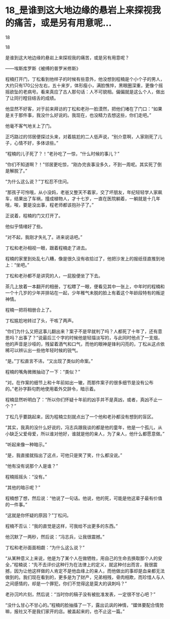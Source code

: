 # 18_是谁到这大地边缘的悬岩上来探视我的痛苦，或是另有用意呢...

18

18

是谁到这大地边缘的悬岩上来探视我的痛苦，或是另有用意呢？

——埃斯库罗斯《被缚的普罗米修斯》

程楠打开门，丁松看到他样子的时候有些意外，他没想到程楠是个小个子的男人，大约只有170公分左右，五十来岁，体形瘦小，满脸憔悴，黑眼圈深重，更像个摇摇欲坠的老病号。看来真应了古人那句话：人不可貌相。偏偏就是这么个人，做出了让同行瞠目结舌的成绩。

他显然不好客，对于前来拜访的丁松和老孙一脸漠然，把他们堵在了门口：“如果是关于那件事，我没什么好说的。我现在，也没精力去想这些，你们走吧。”

他毫不客气地关上了门。

正巧路过的邻居便探过头来，对着尴尬的二人低声说，“别介意啊，人家刚死了儿子，心情不好，多体谅些。”

“程楠的儿子死了？！”老孙吃了一惊，“什么时候的事儿？”

“你们不知道啊？！”邻居更吃惊，“刚办完丧事没多久，不到一周呢。其实死了倒是解脱了。”

“为什么这么说？”丁松忍不住问。

“那孩子可怜哦，从小没妈，老爸又整天不着家，交了坏朋友，年纪轻轻学人家飙车，结果出了车祸，撞成植物人，才十七岁，一直在医院躺着，一躺就是十几年哦，唉，要是没出事，程老师都该抱孙子了。”

正说着，程楠的门又打开了。

他似乎情绪好了些。

“对不起，我刚才失礼了。进来说话吧。”

丁松和老孙相视一眼，跟着程楠走了进去。

程楠的家里到处乱七八糟，像是很久没有收拾过了，他把沙发上的报纸径直推到地上：“坐吧。”

丁松和老孙都不是讲究的人，一屁股便坐了下去。

茶几上放着一本翻开的相册，丁松瞟了一眼，便看见其中一张上，中年时的程楠和一个十几岁的少年并排站在一起，少年稚气未脱的脸上有着这个年龄段特有的叛逆神情。

程楠一把将相册合上了。

丁松尴尬地转过了头，干咳了两声。

“你们为什么又把这事儿翻出来？案子不是早就判了吗？人都死了十年了，还有意思吗？出事了？”说最后三个字的时候他是轻描淡写的，与此同时他点了一支烟，他的声音是沙哑的，残留着酒气和口气，而他的眼神是锋利闪亮的，丁松从这点依稀可以辨认出一些他年轻时候的锐气。

“是。”丁松直言不讳，“又出现了类似的命案。”

程楠的嘴角微微抽动了一下：“类似？”

“对。在作案的细节上和十年前如出一辙，而那件案子的很多细节是没有公布的。”老孙字斟句酌地使用着外交辞令，暗示着。

程楠显然听明白了：“所以你们怀疑十年前的凶手并不是真凶，或者，真凶不止一个？”

丁松几乎要跳起来，因为程楠立刻就点出了一个他和老孙都没有想到的盲区。

“其实，我真的没什么好说的，冯志兵跟我谈的都是他的童年，他是一个孤儿，从小缺乏父爱母爱，所以谁对他好，谁就是他的亲人，为了亲人，他什么都愿意做。”

“听起来像一种暗示。”

“是，我直接就指出了这点，可他只是笑了笑，什么都没说。”

“他有没有说那个人是谁？”

程楠摇摇头：“没有。”

“其他的暗示呢？”

程楠想了想，然后说：“他说了一句话。他说，他的死，可能是他这辈子最有价值的一件事。”

“这就是你怀疑的原因？”丁松问。

程楠不否认：“我的直觉是这样，可我给不出更多的东西。”

他沉默了一两秒，然后说：“冯志兵，让我很震撼。”

丁松和老孙面面相觑：“为什么这么说？”

“从某种意义上来说，他是为了某个人在做牺牲，用自己的生命去换取那个人的安全，”程楠说：“先不去评价这种行为在法律上的定义，就这种付出而言，我很震撼，因为让他这样做的人肯定不是他血缘上的亲人，而他做出的事却是血亲都无法做到的。我们现在看到的，更多是为了财产，兄弟相残，骨肉相欺，而珍惜人与人之间感情的，却是一个罪犯，你们不觉得这是莫大的讽刺吗？”

老孙沉吟片刻，然后说：“当时你的稿子没有被批准发表，一定很不甘心吧？”

“没什么甘心不甘心的。”程楠的脸抽搐了一下，露出讥讽的神情，“媒体要配合情势嘛，报社又不是我们家开的店。被盖起来的，也不止这一篇。”